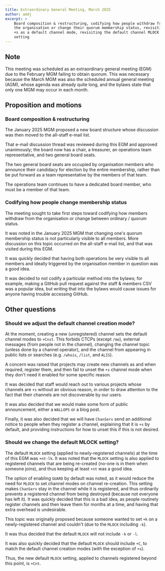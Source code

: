 ```yaml
---
title: Extraordinary General Meeting, March 2025
author: amdj
excerpt: >
    Board composition & restructuring, codifying how people withdraw from
    the organisation or change their quorum membership status, revisiting
    +s as a default channel mode, revisiting the default channel MLOCK
    setting
---
```


## Note

This meeting was scheduled as an extraordinary general meeting (EGM) due to
the February MGM failing to obtain quorum.  This was necessary because the
March MGM was also the scheduled annual general meeting (AGM), whose agenda
was already quite long, and the bylaws state that only one MGM may occur in
each month.

## Proposition and motions

### Board composition & restructuring

The January 2025 MGM proposed a new board structure whose discussion was
then moved to the all-staff e-mail list.

That e-mail discussion thread was reviewed during this EGM and approved
unanimously; the board now has a chair, a treasurer, an operations team
representative, and two general board seats.

The two general board seats are occupied by organisation members who
announce their candidacy for election by the entire membership, rather than
be put forward as a team representative by the members of that team.

The operations team continues to have a dedicated board member, who must be
a member of that team.

### Codifying how people change membership status

The meeting sought to take first steps toward codifying how members
withdraw from the organisation or change between ordinary / quorum status.

It was noted in the January 2025 MGM that changing one's quorum membership
status is not particularly visible to all members.  More discussion on this
topic occurred on the all-staff e-mail list, and that was visited during
this EGM.

It was quickly decided that having both operations be very visible to
all members and ideally triggered by the organisation member in question
was a good idea.

It was decided to not codify a particular method into the bylaws; for
example, making a GitHub pull request against the staff & members CSV was
a popular idea, but writing that into the bylaws would cause issues
for anyone having trouble accessing GitHub.

## Other questions

### Should we adjust the default channel creation mode?

At the moment, creating a new (unregistered) channel sets the default
channel modes to `+Cnst`.  This forbids CTCPs (except `/me`), external
messages (from people not in the channel), changing the channel topic
(unless done by a channel operator), and the channel from appearing in
public lists or searches (e.g. `/whois`, `/list`, and `ALIS`).

A concern was raised that projects may create new channels as and when
required, register them, and then fail to unset the `+s` channel mode when
they don't need it enabled for some specific reason.

It was decided that staff would reach out to various projects whose channels
are `+s` without an obvious reason, in order to draw attention to the fact
that their channels are not discoverable by our users.

It was also decided that we would make some form of public announcement,
either a `WALLOPS` or a blog post.

Finally, it was also decided that we will have `ChanServ` send an additional
notice to people when they register a channel, explaining that it is `+s` by
default, and providing instructions for how to unset this if this is not
desired.

### Should we change the default MLOCK setting?

The default `MLOCK` setting (applied to newly-registered channels) at the
time of this EGM was `+nt-lk`.  It was noted that the `MLOCK` setting is
also applied to registered channels that are being re-created (no-one is in
them when someone joins), and thus keeping at least `+nt` was a good idea.

The option of enabling `GUARD` by default was noted, as it would reduce
the need for `MLOCK` to set channel modes on channel re-creation.
This setting makes `ChanServ` stay in the channel while it is registered,
and thus ordinarily prevents a registered channel from being destroyed
(because not everyone has left it).  It was quickly decided that this is a
bad idea, as people routinely register channels and then leave them for
months at a time, and having that extra overhead is undesirable.

This topic was originally proposed because someone wanted to set `+k` on a
newly-registered channel and couldn't (due to the `MLOCK` including `-k`).

It was thus decided that the default `MLOCK` will not include `-k` or `-l`.

It was also quickly decided that the default `MLOCK` should include `+C`, to
match the default channel creation modes (with the exception of `+s`).

Thus, the new default `MLOCK` setting, applied to channels registered beyond
this point, is `+Cnt`.
